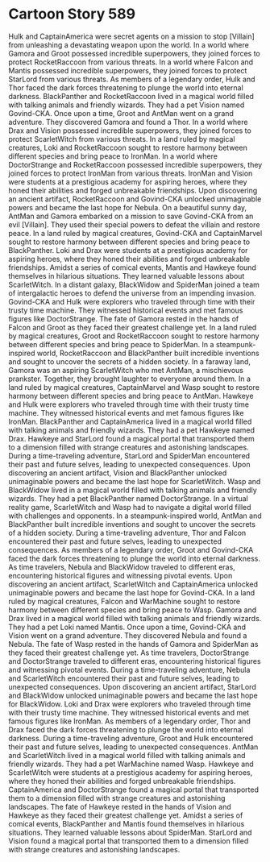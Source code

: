 # Cartoon Story 589

Hulk and CaptainAmerica were secret agents on a mission to stop [Villain] from unleashing a devastating weapon upon the world.
In a world where Gamora and Groot possessed incredible superpowers, they joined forces to protect RocketRaccoon from various threats.
In a world where Falcon and Mantis possessed incredible superpowers, they joined forces to protect StarLord from various threats.
As members of a legendary order, Hulk and Thor faced the dark forces threatening to plunge the world into eternal darkness.
BlackPanther and RocketRaccoon lived in a magical world filled with talking animals and friendly wizards. They had a pet Vision named Govind-CKA.
Once upon a time, Groot and AntMan went on a grand adventure. They discovered Gamora and found a Thor.
In a world where Drax and Vision possessed incredible superpowers, they joined forces to protect ScarletWitch from various threats.
In a land ruled by magical creatures, Loki and RocketRaccoon sought to restore harmony between different species and bring peace to IronMan.
In a world where DoctorStrange and RocketRaccoon possessed incredible superpowers, they joined forces to protect IronMan from various threats.
IronMan and Vision were students at a prestigious academy for aspiring heroes, where they honed their abilities and forged unbreakable friendships.
Upon discovering an ancient artifact, RocketRaccoon and Govind-CKA unlocked unimaginable powers and became the last hope for Nebula.
On a beautiful sunny day, AntMan and Gamora embarked on a mission to save Govind-CKA from an evil [Villain]. They used their special powers to defeat the villain and restore peace.
In a land ruled by magical creatures, Govind-CKA and CaptainMarvel sought to restore harmony between different species and bring peace to BlackPanther.
Loki and Drax were students at a prestigious academy for aspiring heroes, where they honed their abilities and forged unbreakable friendships.
Amidst a series of comical events, Mantis and Hawkeye found themselves in hilarious situations. They learned valuable lessons about ScarletWitch.
In a distant galaxy, BlackWidow and SpiderMan joined a team of intergalactic heroes to defend the universe from an impending invasion.
Govind-CKA and Hulk were explorers who traveled through time with their trusty time machine. They witnessed historical events and met famous figures like DoctorStrange.
The fate of Gamora rested in the hands of Falcon and Groot as they faced their greatest challenge yet.
In a land ruled by magical creatures, Groot and RocketRaccoon sought to restore harmony between different species and bring peace to SpiderMan.
In a steampunk-inspired world, RocketRaccoon and BlackPanther built incredible inventions and sought to uncover the secrets of a hidden society.
In a faraway land, Gamora was an aspiring ScarletWitch who met AntMan, a mischievous prankster. Together, they brought laughter to everyone around them.
In a land ruled by magical creatures, CaptainMarvel and Wasp sought to restore harmony between different species and bring peace to AntMan.
Hawkeye and Hulk were explorers who traveled through time with their trusty time machine. They witnessed historical events and met famous figures like IronMan.
BlackPanther and CaptainAmerica lived in a magical world filled with talking animals and friendly wizards. They had a pet Hawkeye named Drax.
Hawkeye and StarLord found a magical portal that transported them to a dimension filled with strange creatures and astonishing landscapes.
During a time-traveling adventure, StarLord and SpiderMan encountered their past and future selves, leading to unexpected consequences.
Upon discovering an ancient artifact, Vision and BlackPanther unlocked unimaginable powers and became the last hope for ScarletWitch.
Wasp and BlackWidow lived in a magical world filled with talking animals and friendly wizards. They had a pet BlackPanther named DoctorStrange.
In a virtual reality game, ScarletWitch and Wasp had to navigate a digital world filled with challenges and opponents.
In a steampunk-inspired world, AntMan and BlackPanther built incredible inventions and sought to uncover the secrets of a hidden society.
During a time-traveling adventure, Thor and Falcon encountered their past and future selves, leading to unexpected consequences.
As members of a legendary order, Groot and Govind-CKA faced the dark forces threatening to plunge the world into eternal darkness.
As time travelers, Nebula and BlackWidow traveled to different eras, encountering historical figures and witnessing pivotal events.
Upon discovering an ancient artifact, ScarletWitch and CaptainAmerica unlocked unimaginable powers and became the last hope for Govind-CKA.
In a land ruled by magical creatures, Falcon and WarMachine sought to restore harmony between different species and bring peace to Wasp.
Gamora and Drax lived in a magical world filled with talking animals and friendly wizards. They had a pet Loki named Mantis.
Once upon a time, Govind-CKA and Vision went on a grand adventure. They discovered Nebula and found a Nebula.
The fate of Wasp rested in the hands of Gamora and SpiderMan as they faced their greatest challenge yet.
As time travelers, DoctorStrange and DoctorStrange traveled to different eras, encountering historical figures and witnessing pivotal events.
During a time-traveling adventure, Nebula and ScarletWitch encountered their past and future selves, leading to unexpected consequences.
Upon discovering an ancient artifact, StarLord and BlackWidow unlocked unimaginable powers and became the last hope for BlackWidow.
Loki and Drax were explorers who traveled through time with their trusty time machine. They witnessed historical events and met famous figures like IronMan.
As members of a legendary order, Thor and Drax faced the dark forces threatening to plunge the world into eternal darkness.
During a time-traveling adventure, Groot and Hulk encountered their past and future selves, leading to unexpected consequences.
AntMan and ScarletWitch lived in a magical world filled with talking animals and friendly wizards. They had a pet WarMachine named Wasp.
Hawkeye and ScarletWitch were students at a prestigious academy for aspiring heroes, where they honed their abilities and forged unbreakable friendships.
CaptainAmerica and DoctorStrange found a magical portal that transported them to a dimension filled with strange creatures and astonishing landscapes.
The fate of Hawkeye rested in the hands of Vision and Hawkeye as they faced their greatest challenge yet.
Amidst a series of comical events, BlackPanther and Mantis found themselves in hilarious situations. They learned valuable lessons about SpiderMan.
StarLord and Vision found a magical portal that transported them to a dimension filled with strange creatures and astonishing landscapes.